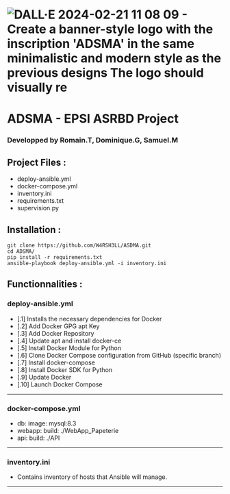 
# ![DALL·E 2024-02-21 11 08 09 - Create a banner-style logo with the inscription 'ADSMA' in the same minimalistic and modern style as the previous designs  The logo should visually re](https://github.com/W4RSH3LL/ASDMA/assets/129652925/4c3a8a97-4eac-4e72-92bc-89da3c2313d9)
# ADSMA - EPSI ASRBD Project
### Developped by Romain.T, Dominique.G, Samuel.M
## Project Files :
- deploy-ansible.yml
- docker-compose.yml
- inventory.ini
- requirements.txt
- supervision.py

## Installation :
```
git clone https://github.com/W4RSH3LL/ASDMA.git
cd ADSMA/
pip install -r requirements.txt
ansible-playbook deploy-ansible.yml -i inventory.ini
```
## Functionnalities :
### deploy-ansible.yml
- [.1] Installs the necessary dependencies for Docker
- [.2] Add Docker GPG apt Key
- [.3] Add Docker Repository
- [.4] Update apt and install docker-ce
- [.5] Install Docker Module for Python
- [.6] Clone Docker Compose configuration from GitHub (specific branch)
- [.7] Install docker-compose
- [.8] Install Docker SDK for Python
- [.9] Update Docker
- [.10] Launch Docker Compose
------------------------------------------------
### docker-compose.yml
- db: image: mysql:8.3
- webapp: build: ./WebApp_Papeterie
- api: build: ./API
------------------------------------------------
### inventory.ini
- Contains inventory of hosts that Ansible will manage.
------------------------------------------------
